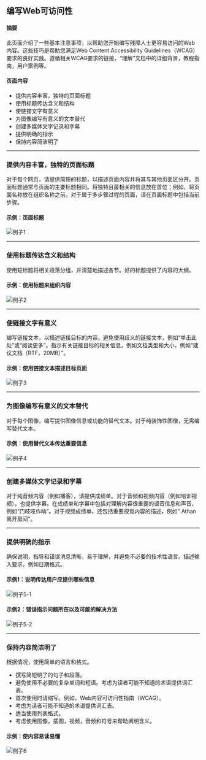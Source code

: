  ## 编写Web可访问性
 
 #### 摘要      
 
 此页面介绍了一些基本注意事项，以帮助您开始编写残障人士更容易访问的Web内容。这些技巧是帮助您满足Web Content Accessibility Guidelines（WCAG）要求的良好实践。遵循相关WCAG要求的链接，“理解”文档中的详细背景，教程指南，用户案例等。
 
 #### 页面内容
 
 +  提供内容丰富，独特的页面标题
 + 使用标题传达含义和结构
 + 使链接文字有意义                                                             
 + 为图像编写有意义的文本替代
 + 创建多媒体文字记录和字幕 
 + 提供明确的指示
 + 保持内容简洁明了
 
 ---

### 提供内容丰富，独特的页面标题

对于每个网页，请提供简短的标题，以描述页面内容并将其与其他页面区分开。页面标题通常与页面的主要标题相同。将独特且最相关的信息放在首位；例如，将页面名称放在组织名称之前。对于属于多步骤过程的页面，请在页面标题中包括当前步骤。

#### 示例：页面标题

 ![例子1](Ability-Accumulation/例子1.png)

---

### 使用标题传达含义和结构

使用短标题将相关段落分组，并清楚地描述各节。好的标题提供了内容的大纲。

#### 示例：使用标题来组织内容

 ![例子2](Ability-Accumulation/例子2.png)

---

### 使链接文字有意义

编写链接文本，以描述链接目标的内容。避免使用歧义的链接文本，例如“单击此处”或“阅读更多”。指示有关链接目标的相关信息，例如文档类型和大小，例如“建议文档（RTF，20MB）”。

#### 示例：使用链接文本描述目标页面

 ![例子3](Ability-Accumulation/例子3.png)

---

### 为图像编写有意义的文本替代

对于每个图像，编写提供图像信息或功能的替代文本。对于纯装饰性图像，无需编写替代文本。

#### 示例：使用替代文本传达重要信息

 ![例子4](Ability-Accumulation/例子4.png)

---

### 创建多媒体文字记录和字幕

对于纯音频内容（例如播客），请提供成绩单。对于音频和视频内容（例如培训视频），也提供字幕。在成绩单和字幕中包括对理解内容很重要的语音信息和声音，例如“门吱吱作响”。对于视频成绩单，还包括重要视觉内容的描述，例如“ Athan离开房间”。

---

### 提供明确的指示

确保说明，指导和错误消息清晰，易于理解，并避免不必要的技术性语言。描述输入要求，例如日期格式。

#### 示例1：说明传达用户应提供哪些信息

 ![例子5-1](Ability-Accumulation/例子5.1.png)
 
#### 示例2：错误指示问题所在以及可能的解决方法

 ![例子5-2](Ability-Accumulation/例子5.2.png)

---

### 保持内容简洁明了

根据情况，使用简单的语言和格式。
+ 撰写简短明了的句子和段落。
+ 避免使用不必要的复杂单词和短语。考虑为读者可能不知道的术语提供词汇表。
+ 首次使用时请缩写。例如，Web内容可访问性指南（WCAG）。
+ 考虑为读者可能不知道的术语提供词汇表。
+ 适当使用列表格式。
+ 考虑使用图像，插图，视频，音频和符号来帮助阐明含义。

#### 示例：使内容易读易懂

 ![例子6](Ability-Accumulation/例子6.png)
